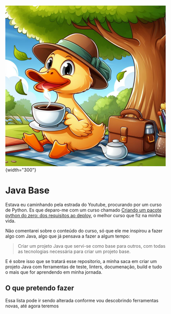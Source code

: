 ![logo-projeto](assets/logo.png){width="300"}

# Java Base

Estava eu caminhando pela estrada do Youtube, procurando por um curso de Python. Es que deparo-me com um curso chamado [Criando um pacote python do zero: dos requisitos ao deploy](https://www.youtube.com/watch?v=R3hCkU4EXgY&list=PLOQgLBuj2-3LiHhK1upnjpHiFzcJ472QS), o melhor curso que fiz na minha vida.

Não comentarei sobre o conteúdo do curso, só que ele me inspirou a fazer algo com Java, algo que já pensava a fazer a algum tempo:

>Criar um projeto Java que servi-se como base para outros, com todas as tecnologias necessária para criar um projeto base.

E é sobre isso que se tratará esse repositorio, a minha saca em criar um projeto Java com ferramentas de teste, linters, documenação, build e tudo o mais que for aprendendo em minha jornada.

## O que pretendo fazer

Essa lista pode ir sendo alterada conforme vou descobrindo ferramentas novas, até agora teremos

